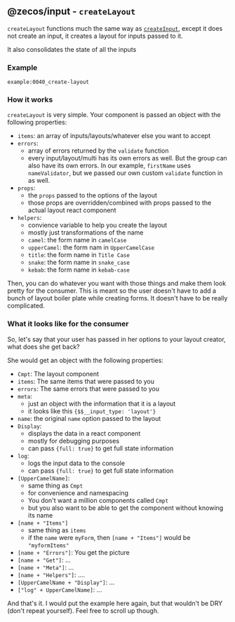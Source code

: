 ## @zecos/input - `createLayout`

`createLayout` functions much the same way as [`createInput`](/input/create-input), except it does not create an input, it creates a layout for inputs passed to it.

It also consolidates the state of all the inputs

### Example

```tsx
example:0040_create-layout
```

### How it works

`createLayout` is very simple. Your component is passed an object with the following properties:

* `items`: an array of inputs/layouts/whatever else you want to accept
* `errors`:
  * array of errors returned by the `validate` function
  * every input/layout/multi has its own errors as well. But the group can also have its own errors. In our example, `firstName` uses `nameValidator`, but we passed our own custom `validate` function in as well.
* `props`:
  * the `props` passed to the options of the layout
  * those props are overridden/combined with props passed to the actual layout react component
* `helpers`:
  * convience variable to help you create the layout
  * mostly just transformations of the name
  * `camel`: the form name in `camelCase`
  * `upperCamel`: the form nam in `UpperCamelCase`
  * `title`: the form name in `Title Case`
  * `snake`: the form name in `snake_case`
  * `kebab`: the form name in `kebab-case`
  
Then, you can do whatever you want with those things and make them look pretty for the consumer. This is meant so the user doesn't have to add a bunch of layout boiler plate while creating forms. It doesn't have to be really complicated.

### What it looks like for the consumer

So, let's say that your user has passed in her options to your layout creator, what does she get back?

She would get an object with the following properties:

* `Cmpt`: The layout component
* `items`: The same items that were passed to you
* `errors`: The same errors that were passed to you
* `meta`:
  * just an object with the information that it is a layout
  * it looks like this `{$$__input_type: 'layout'}`
* `name`: the original `name` option passed to the layout
* `Display`:
  * displays the data in a react component
  * mostly for debugging purposes
  * can pass `{full: true}` to get full state information
* `log`:
  * logs the input data to the console
  * can pass `{full: true}` to get full state information
* `[UpperCamelName]`:
  * same thing as `Cmpt`
  * for convenience and namespacing
  * You don't want a million components called `Cmpt`
  * but you also want to be able to get the component without knowing its name
* `[name + "Items"]`
  * same thing as `items`
  * if the `name` were `myForm`, then `[name + "Items"]` would be `"myformItems"`
* `[name + "Errors"]`: You get the picture
* `[name + "Get"]`: ...
* `[name + "Meta"]`: ...
* `[name + "Helpers"]`: ....
* `[UpperCamelName + "Display"]`: ...
* `["log" + UpperCamelName]`: ...

And that's it. I would put the example here again, but that wouldn't be DRY (don't repeat yourself). Feel free to scroll up though.